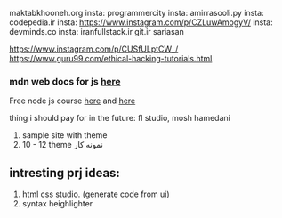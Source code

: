 maktabkhooneh.org
insta: programmercity
insta: amirrasooli.py
insta: codepedia.ir
insta: https://www.instagram.com/p/CZLuwAmogyV/
insta: devminds.co
insta: iranfullstack.ir
git.ir
sariasan

https://www.instagram.com/p/CUSfULptCW_/
https://www.guru99.com/ethical-hacking-tutorials.html


### mdn web docs for js [here](https://developer.mozilla.org/en-US/docs/Web/JavaScript/Reference/Operators/Logical_AND)
Free node js course [here](https://otedia.com/course/nodejs-complete-course/) and [here](https://maktabkhooneh.org/course/%D8%A2%D9%85%D9%88%D8%B2%D8%B4-%D8%B1%D8%A7%DB%8C%DA%AF%D8%A7%D9%86-nodejs-mk1064/) 

thing i should pay for in the future: fl studio, mosh hamedani

1. sample site with theme
2. 10 - 12 theme نمونه کار

## intresting prj ideas:
1. html css studio. (generate code from ui)
2. syntax heighlighter